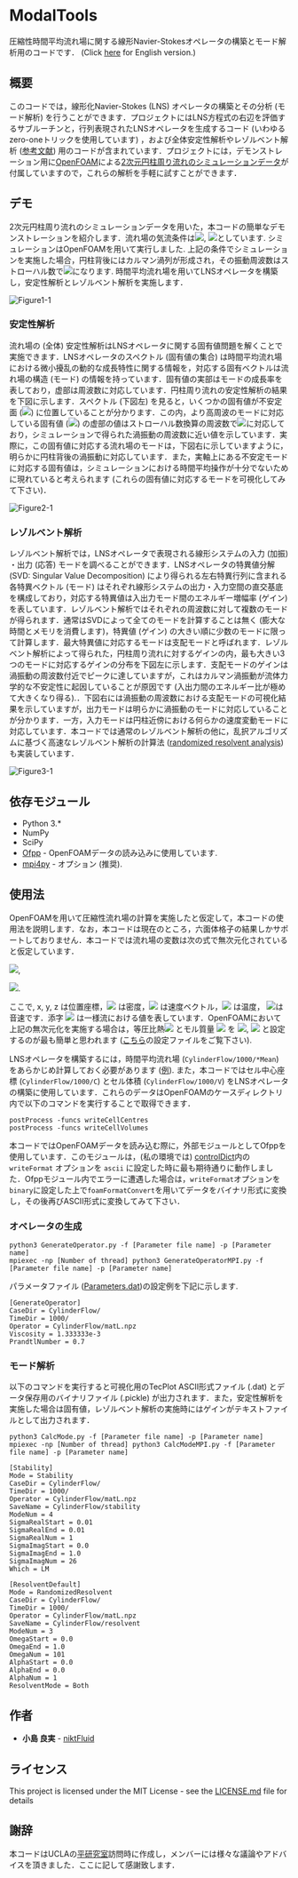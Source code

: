 # ModalTools
圧縮性時間平均流れ場に関する線形Navier-Stokesオペレータの構築とモード解析用のコードです．
(Click [here](README.md) for English version.)

## 概要
このコードでは，線形化Navier-Stokes (LNS) オペレータの構築とその分析 (モード解析) を行うことができます．プロジェクトにはLNS方程式の右辺を評価するサブルーチンと，行列表現されたLNSオペレータを生成するコード (いわゆるzero-oneトリックを使用しています) ，および全体安定性解析やレゾルベント解析 ([参考文献](https://doi.org/10.2514/1.J056060)) 用のコードが含まれています．プロジェクトには，デモンストレーション用に[OpenFOAM](https://www.openfoam.com/)による[2次元円柱周り流れのシミュレーションデータ](CylinderFlow)が付属していますので，これらの解析を手軽に試すことができます．


## デモ
2次元円柱周り流れのシミュレーションデータを用いた，本コードの簡単なデモンストレーションを紹介します．流れ場の気流条件は<img src="https://latex.codecogs.com/gif.latex?Re=150">, <img src="https://latex.codecogs.com/gif.latex?M_\infty=0.2">としています. シミュレーションはOpenFOAMを用いて実行しました. 上記の条件でシミュレーションを実施した場合，円柱背後にはカルマン渦列が形成され，その振動周波数はストローハル数で<img src="https://latex.codecogs.com/gif.latex?St=0.178">になります. 時間平均流れ場を用いてLNSオペレータを構築し，安定性解析とレゾルベント解析を実施します．

![Figure1-1](https://user-images.githubusercontent.com/47338366/75612946-26982980-5add-11ea-97c5-cc24cd3bc953.png)


### 安定性解析
流れ場の (全体) 安定性解析はLNSオペレータに関する固有値問題を解くことで実施できます．LNSオペレータのスペクトル (固有値の集合) は時間平均流れ場における微小擾乱の動的な成長特性に関する情報を，対応する固有ベクトルは流れ場の構造 (モード) の情報を持っています．固有値の実部はモードの成長率を表しており，虚部は周波数に対応しています．円柱周り流れの安定性解析の結果を下図に示します．スペクトル (下図左) を見ると，いくつかの固有値が不安定面 (<img src="https://latex.codecogs.com/gif.latex?{\rm&space;Re}(\lambda)&space;>&space;0">) に位置していることが分かります．この内，より高周波のモードに対応している固有値 (<img src="https://latex.codecogs.com/gif.latex?\lambda&space;=&space;7.25&space;\times&space;10^{-3}&space;&plus;&space;0.208i">) の虚部の値はストローハル数換算の周波数で<img src="https://latex.codecogs.com/gif.latex?St=0.165">に対応しており，シミュレーションで得られた渦振動の周波数に近い値を示しています．実際に，この固有値に対応する流れ場のモードは，下図右に示していますように，明らかに円柱背後の渦振動に対応しています．また，実軸上にある不安定モードに対応する固有値は，シミュレーションにおける時間平均操作が十分でないために現れていると考えられます (これらの固有値に対応するモードを可視化してみて下さい)．

![Figure2-1](https://user-images.githubusercontent.com/47338366/75613193-b2ab5080-5adf-11ea-94dc-2ba803502a39.png)


### レゾルベント解析
レゾルベント解析では，LNSオペレータで表現される線形システムの入力 (加振) ・出力 (応答) モードを調べることができます．LNSオペレータの特異値分解 (SVD: Singular Value Decomposition) により得られる左右特異行列に含まれる各特異ベクトル (モード) はそれぞれ線形システムの出力・入力空間の直交基底を構成しており，対応する特異値は入出力モード間のエネルギー増幅率 (ゲイン) を表しています．レゾルベント解析ではそれぞれの周波数に対して複数のモードが得られます．通常はSVDによって全てのモードを計算することは無く (膨大な時間とメモリを消費します)，特異値 (ゲイン) の大きい順に少数のモードに限って計算します．最大特異値に対応するモードは支配モードと呼ばれます．レゾルベント解析によって得られた，円柱周り流れに対するゲインの内，最も大きい3つのモードに対応するゲインの分布を下図左に示します．支配モードのゲインは渦振動の周波数付近でピークに達していますが，これはカルマン渦振動が流体力学的な不安定性に起因していることが原因です (入出力間のエネルギー比が極めて大きくなり得る).．下図右には渦振動の周波数における支配モードの可視化結果を示していますが，出力モードは明らかに渦振動のモードに対応していることが分かります．一方，入力モードは円柱近傍における何らかの速度変動モードに対応しています．本コードでは通常のレゾルベント解析の他に，乱択アルゴリズムに基づく高速なレゾルベント解析の計算法 ([randomized resolvent analysis](https://arxiv.org/abs/1902.01458)) も実装しています．

![Figure3-1](https://user-images.githubusercontent.com/47338366/75613466-e340b980-5ae2-11ea-960e-13f0339524d6.png)


## 依存モジュール
* Python 3.*
* NumPy 
* SciPy
* [Ofpp](https://github.com/dayigu/ofpp) - OpenFOAMデータの読み込みに使用しています.
* [mpi4py](https://mpi4py.readthedocs.io/en/stable/) - オプション (推奨).

## 使用法
OpenFOAMを用いて圧縮性流れ場の計算を実施したと仮定して，本コードの使用法を説明します．なお，本コードは現在のところ，六面体格子の結果しかサポートしておりません．本コードでは流れ場の変数は次の式で無次元化されていると仮定しています．

<img src="https://latex.codecogs.com/gif.latex?x&space;=&space;\frac{\widetilde{x}}{L},&space;\:&space;y&space;=&space;\frac{\widetilde{y}}{L},&space;\:&space;z&space;=&space;\frac{\widetilde{z}}{L}">, 

<img src="https://latex.codecogs.com/gif.latex?\rho&space;=&space;\frac{\widetilde{\rho}}{\rho_\infty},&space;\:&space;u&space;=&space;\frac{\widetilde{u}}{a_\infty},&space;\:&space;T&space;=&space;\frac{\widetilde{T}}{T_\infty}">.

ここで, x, y, z は位置座標，<img src="https://latex.codecogs.com/gif.latex?\rho"> は密度，<img src="https://latex.codecogs.com/gif.latex?u"> は速度ベクトル，<img src="https://latex.codecogs.com/gif.latex?T"> は温度， <img src="https://latex.codecogs.com/gif.latex?a">は音速です．添字 <img src="https://latex.codecogs.com/gif.latex?\infty"> は一様流における値を表しています．OpenFOAMにおいて上記の無次元化を実施する場合は，等圧比熱<img src="https://latex.codecogs.com/gif.latex?c_p"> とモル質量 <img src="https://latex.codecogs.com/gif.latex?m"> を <img src="https://latex.codecogs.com/gif.latex?c_p=2.5">, <img src="https://latex.codecogs.com/gif.latex?m=11640.3"> と設定するのが最も簡単と思われます ([こちら](CylinderFlow/constant/thermophysicalProperties)の設定ファイルをご覧下さい). 

LNSオペレータを構築するには，時間平均流れ場 (`CylinderFlow/1000/*Mean`) をあらかじめ計算しておく必要があります ([例](CylinderFlow/1000)). また，本コードではセル中心座標 (`CylinderFlow/1000/C`) とセル体積 (`CylinderFlow/1000/V`) をLNSオペレータの構築に使用しています．これらのデータはOpenFOAMのケースディレクトリ内で以下のコマンドを実行することで取得できます．
```
postProcess -funcs writeCellCentres 
postProcess -funcs writeCellVolumes
```

本コードではOpenFOAMデータを読み込む際に，外部モジュールとしてOfppを使用しています．このモジュールは，(私の環境では) [controlDict](CylinderFlow/system/controlDict)内の `writeFormat` オプションを `ascii` に設定した時に最も期待通りに動作しました．Ofppモジュール内でエラーに遭遇した場合は，`writeFormat`オプションを`binary`に設定した上で`foamFormatConvert`を用いてデータをバイナリ形式に変換し，その後再びASCII形式に変換してみて下さい．


### オペレータの生成
```
python3 GenerateOperator.py -f [Parameter file name] -p [Parameter name]
mpiexec -np [Number of thread] python3 GenerateOperatorMPI.py -f [Parameter file name] -p [Parameter name]
```

パラメータファイル ([Parameters.dat](Parameters.dat))の設定例を下記に示します.
```
[GenerateOperator]
CaseDir = CylinderFlow/
TimeDir = 1000/
Operator = CylinderFlow/matL.npz
Viscosity = 1.333333e-3
PrandtlNumber = 0.7
```


### モード解析
以下のコマンドを実行すると可視化用のTecPlot ASCII形式ファイル (.dat) とデータ保存用のバイナリファイル (.pickle) が出力されます．また，安定性解析を実施した場合は固有値，レゾルベント解析の実施時にはゲインがテキストファイルとして出力されます．
```
python3 CalcMode.py -f [Parameter file name] -p [Parameter name]
mpiexec -np [Number of thread] python3 CalcModeMPI.py -f [Parameter file name] -p [Parameter name]
```

```
[Stability]
Mode = Stability
CaseDir = CylinderFlow/
TimeDir = 1000/
Operator = CylinderFlow/matL.npz
SaveName = CylinderFlow/stability
ModeNum = 4
SigmaRealStart = 0.01
SigmaRealEnd = 0.01
SigmaRealNum = 1
SigmaImagStart = 0.0
SigmaImagEnd = 1.0
SigmaImagNum = 26
Which = LM
```

```
[ResolventDefault]
Mode = RandomizedResolvent
CaseDir = CylinderFlow/
TimeDir = 1000/
Operator = CylinderFlow/matL.npz
SaveName = CylinderFlow/resolvent
ModeNum = 3
OmegaStart = 0.0
OmegaEnd = 1.0
OmegaNum = 101
AlphaStart = 0.0
AlphaEnd = 0.0
AlphaNum = 1
ResolventMode = Both
```


## 作者
* **小島 良実** - [niktFluid](https://github.com/niktFluid)


## ライセンス

This project is licensed under the MIT License - see the [LICENSE.md](LICENSE) file for details


## 謝辞

本コードはUCLAの[平研究室](http://www.seas.ucla.edu/fluidflow/index.html)訪問時に作成し，メンバーには様々な議論やアドバイスを頂きました．ここに記して感謝致します．
